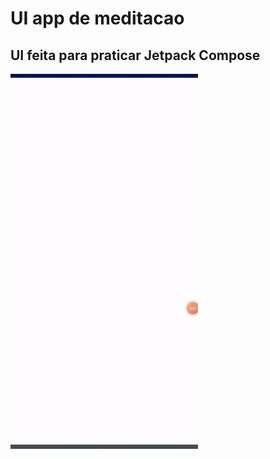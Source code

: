 # UI app de meditacao
UI feita para praticar Jetpack Compose
---
![gifuimeditation](https://github.com/BruceTrindade/uiAppMeditacao/blob/main/GifMeditationUICompose3.gif)
